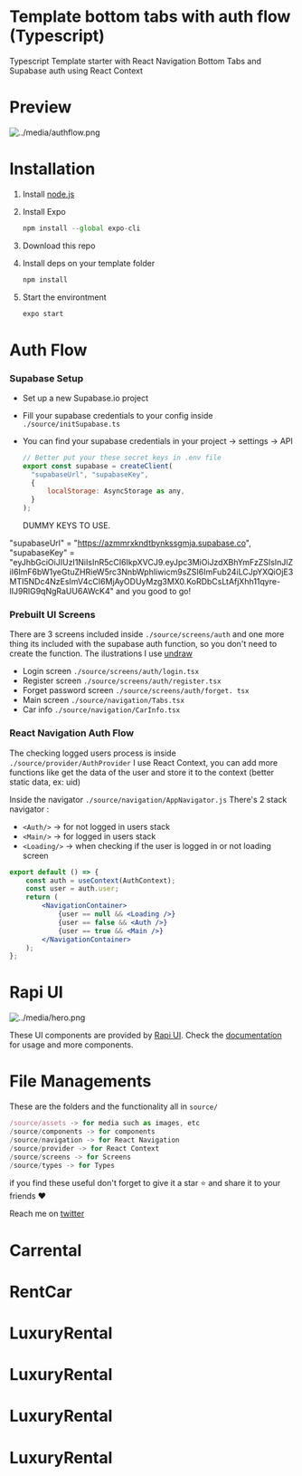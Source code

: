 # Template bottom tabs with auth flow (Typescript)

Typescript Template starter with React Navigation Bottom Tabs and Supabase auth using React Context

# Preview

![../media/authflow.png](../media/authflow.png)

# Installation

1. Install [node.js](https://nodejs.org/en/)
2. Install Expo

   ```jsx
   npm install --global expo-cli
   ```

3. Download this repo
4. Install deps on your template folder

   ```jsx
   npm install
   ```

5. Start the environtment

   ```jsx
   expo start
   ```

# Auth Flow

### Supabase Setup

- Set up a new Supabase.io project
- Fill your supabase credentials to your config inside `./source/initSupabase.ts`
- You can find your supabase credentials in your project -> settings -> API

  ```jsx
  // Better put your these secret keys in .env file
  export const supabase = createClient(
  	"supabaseUrl", "supabaseKey",
  	{
  		localStorage: AsyncStorage as any,
  	}
  );
  ```
  DUMMY KEYS TO USE.
  
"supabaseUrl" = "https://azmmrxkndtbynkssgmja.supabase.co", "supabaseKey" = "eyJhbGciOiJIUzI1NiIsInR5cCI6IkpXVCJ9.eyJpc3MiOiJzdXBhYmFzZSIsInJlZiI6ImF6bW1yeGtuZHRieW5rc3NnbWphIiwicm9sZSI6ImFub24iLCJpYXQiOjE3MTI5NDc4NzEsImV4cCI6MjAyODUyMzg3MX0.KoRDbCsLtAfjXhh11qyre-lIJ9RlG9qNgRaUU6AWcK4"
and you good to go!

### Prebuilt UI Screens

There are 3 screens included inside `./source/screens/auth` and one more thing its included with the supabase auth function, so you don't need to create the function. The ilustrations I use [undraw](https://undraw.co/)

- Login screen `./source/screens/auth/login.tsx`
- Register screen `./source/screens/auth/register.tsx`
- Forget password screen `./source/screens/auth/forget.
tsx`
- Main screen  `./source/navigation/Tabs.tsx`
- Car info `./source/navigation/CarInfo.tsx`

### React Navigation Auth Flow

The checking logged users process is inside `./source/provider/AuthProvider` I use React Context, you can add more functions like get the data of the user and store it to the context (better static data, ex: uid)

Inside the navigator `./source/navigation/AppNavigator.js`
There's 2 stack navigator :

- `<Auth/>` → for not logged in users stack
- `<Main/>` → for logged in users stack
- `<Loading/>` → when checking if the user is logged in or not loading screen

```jsx
export default () => {
	const auth = useContext(AuthContext);
	const user = auth.user;
	return (
		<NavigationContainer>
			{user == null && <Loading />}
			{user == false && <Auth />}
			{user == true && <Main />}
		</NavigationContainer>
	);
};
```

# Rapi UI

![../media/hero.png](../media/hero.png)

These UI components are provided by [Rapi UI](https://rapi-ui.kikiding.space/).
Check the [documentation](https://rapi-ui.kikiding.space/docs/) for usage and more components.

# File Managements

These are the folders and the functionality all in `source/`

```jsx
/source/assets -> for media such as images, etc
/source/components -> for components
/source/navigation -> for React Navigation
/source/provider -> for React Context
/source/screens -> for Screens
/source/types -> for Types
```

if you find these useful don't forget to give it a star ⭐ and share it to your friends ❤️

Reach me on [twitter](https://twitter.com/kikiding/)
# Carrental
# RentCar
# LuxuryRental
# LuxuryRental
# LuxuryRental
# LuxuryRental
